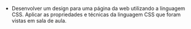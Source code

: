- Desenvolver  um  design  para  uma  página  da  web  utilizando  a linguagem CSS. Aplicar as propriedades e técnicas da linguagem CSS que foram vistas em sala de aula.